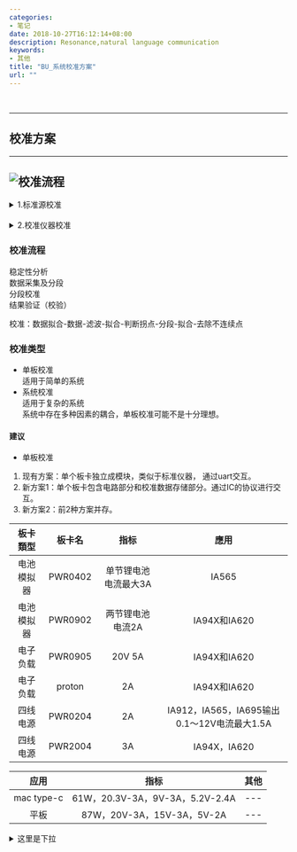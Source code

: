 ```yaml
---
categories:
- 笔记
date: 2018-10-27T16:12:14+08:00
description: Resonance,natural language communication
keywords:
- 其他
title: "BU_系统校准方案"
url: ""
---
```


</br>


---
## 校准方案
---

![校准流程](Snipaste_2018-10-22_15-36-14.png)
---


<details>
  <summary> 1.标准源校准  </summary>
  </br>L. C. R ...</br>
</details>
</br>
<details>
  <summary> 2.校准仪器校准  </summary>
  </br>V. I. f ...</br>
</details>

### 校准流程

 稳定性分析 </br>
 数据采集及分段 </br>
 分段校准 </br>
 结果验证（校验）</br>

校准：数据拟合-数据-滤波-拟合-判断拐点-分段-拟合-去除不连续点

### 校准类型
* 单板校准
 </br> 适用于简单的系统
* 系统校准  
适用于复杂的系统
</br> 系统中存在多种因素的耦合，单板校准可能不是十分理想。

#### 建议

* 单板校准
1. 现有方案：单个板卡独立成模块，类似于标准仪器， 通过uart交互。
1. 新方案1：单个板卡包含电路部分和校准数据存储部分。通过IC的协议进行交互。
1. 新方案2：前2种方案并存。







|  板卡類型  |   板卡名  |  指标  |  應用  |
|:--------:|:--------:|:----------:|:-------:|
|   电池模拟器|   PWR0402 | 单节锂电池 电流最大3A |  IA565  |
|   电池模拟器|   PWR0902 |  两节锂电池 电流2A   | IA94X和IA620 |
|   电子负载|   PWR0905 |  20V 5A | IA94X和IA620 |
|   电子负载|   proton |  2A | IA94X和IA620 |
|四线电源|PWR0204 |  2A | IA912，IA565，IA695输出0.1～12V电流最大1.5A |
|四线电源|PWR2004 |  3A | IA94X，IA620 |

|  应用  |   指标  |  其他  |
|:--------:|:--------:|:----------:|
|mac type-c|	61W，20.3V-3A，9V-3A，5.2V-2.4A|---|
|平板|	87W，20V-3A，15V-3A，5V-2A|---|

<details>
  <summary>这里是下拉</summary>
*  wedfgh
*  1。12233
*  <summary>这里是下拉</summary>33444
*  45433
</details>
